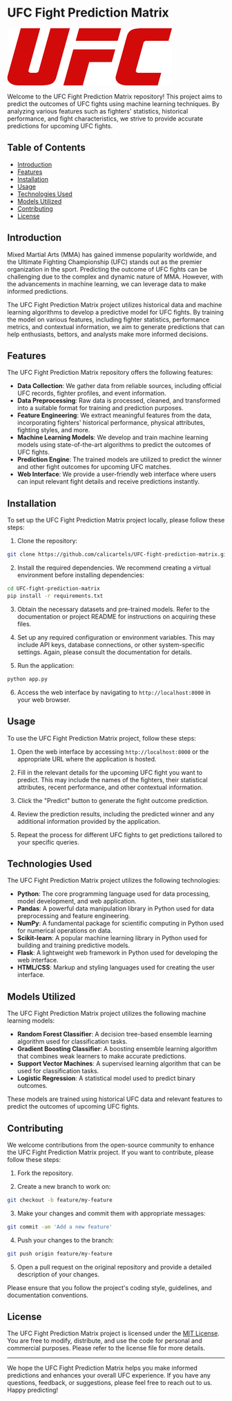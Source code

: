 # UFC Fight Prediction Matrix

![UFC Logo](icon.png)

Welcome to the UFC Fight Prediction Matrix repository! This project aims to predict the outcomes of UFC fights using machine learning techniques. By analyzing various features such as fighters' statistics, historical performance, and fight characteristics, we strive to provide accurate predictions for upcoming UFC fights.

## Table of Contents

- [Introduction](#introduction)
- [Features](#features)
- [Installation](#installation)
- [Usage](#usage)
- [Technologies Used](#technologies-used)
- [Models Utilized](#models-utilized)
- [Contributing](#contributing)
- [License](#license)

## Introduction

Mixed Martial Arts (MMA) has gained immense popularity worldwide, and the Ultimate Fighting Championship (UFC) stands out as the premier organization in the sport. Predicting the outcome of UFC fights can be challenging due to the complex and dynamic nature of MMA. However, with the advancements in machine learning, we can leverage data to make informed predictions.

The UFC Fight Prediction Matrix project utilizes historical data and machine learning algorithms to develop a predictive model for UFC fights. By training the model on various features, including fighter statistics, performance metrics, and contextual information, we aim to generate predictions that can help enthusiasts, bettors, and analysts make more informed decisions.

## Features

The UFC Fight Prediction Matrix repository offers the following features:

- **Data Collection**: We gather data from reliable sources, including official UFC records, fighter profiles, and event information.
- **Data Preprocessing**: Raw data is processed, cleaned, and transformed into a suitable format for training and prediction purposes.
- **Feature Engineering**: We extract meaningful features from the data, incorporating fighters' historical performance, physical attributes, fighting styles, and more.
- **Machine Learning Models**: We develop and train machine learning models using state-of-the-art algorithms to predict the outcomes of UFC fights.
- **Prediction Engine**: The trained models are utilized to predict the winner and other fight outcomes for upcoming UFC matches.
- **Web Interface**: We provide a user-friendly web interface where users can input relevant fight details and receive predictions instantly.

## Installation

To set up the UFC Fight Prediction Matrix project locally, please follow these steps:

1. Clone the repository:

```bash
git clone https://github.com/calicartels/UFC-fight-prediction-matrix.git
```

2. Install the required dependencies. We recommend creating a virtual environment before installing dependencies:

```bash
cd UFC-fight-prediction-matrix
pip install -r requirements.txt
```

3. Obtain the necessary datasets and pre-trained models. Refer to the documentation or project README for instructions on acquiring these files.

4. Set up any required configuration or environment variables. This may include API keys, database connections, or other system-specific settings. Again, please consult the documentation for details.

5. Run the application:

```bash
python app.py
```

6. Access the web interface by navigating to `http://localhost:8000` in your web browser.

## Usage

To use the UFC Fight Prediction Matrix project, follow these steps:

1. Open the web interface by accessing `http://localhost:8000` or the appropriate URL where the application is hosted.

2. Fill in the relevant details for the upcoming UFC fight you want to predict. This may include the names of the fighters, their statistical attributes, recent performance, and other contextual information.

3. Click the "Predict" button to generate the fight outcome prediction.

4. Review the prediction results, including the predicted winner and any additional information provided by the application.

5. Repeat the process for different UFC fights to get predictions tailored to your specific queries.

## Technologies Used

The UFC Fight Prediction Matrix project utilizes the following technologies:

- **Python**: The core programming language used for data processing, model development, and web application.
- **Pandas**: A powerful data manipulation library in Python used for data preprocessing and feature engineering.
- **NumPy**: A fundamental package for scientific computing in Python used for numerical operations on data.
- **Scikit-learn**: A popular machine learning library in Python used for building and training predictive models.
- **Flask**: A lightweight web framework in Python used for developing the web interface.
- **HTML/CSS**: Markup and styling languages used for creating the user interface.

## Models Utilized

The UFC Fight Prediction Matrix project utilizes the following machine learning models:

- **Random Forest Classifier**: A decision tree-based ensemble learning algorithm used for classification tasks.
- **Gradient Boosting Classifier**: A boosting ensemble learning algorithm that combines weak learners to make accurate predictions.
- **Support Vector Machines**: A supervised learning algorithm that can be used for classification tasks.
- **Logistic Regression**: A statistical model used to predict binary outcomes.

These models are trained using historical UFC data and relevant features to predict the outcomes of upcoming UFC fights.

## Contributing

We welcome contributions from the open-source community to enhance the UFC Fight Prediction Matrix project. If you want to contribute, please follow these steps:

1. Fork the repository.

2. Create a new branch to work on:

```bash
git checkout -b feature/my-feature
```

3. Make your changes and commit them with appropriate messages:

```bash
git commit -am 'Add a new feature'
```

4. Push your changes to the branch:

```bash
git push origin feature/my-feature
```

5. Open a pull request on the original repository and provide a detailed description of your changes.

Please ensure that you follow the project's coding style, guidelines, and documentation conventions.

## License

The UFC Fight Prediction Matrix project is licensed under the [MIT License](https://github.com/calicartels/UFC-fight-prediction-matrix/blob/main/LICENSE). You are free to modify, distribute, and use the code for personal and commercial purposes. Please refer to the license file for more details.

---

We hope the UFC Fight Prediction Matrix helps you make informed predictions and enhances your overall UFC experience. If you have any questions, feedback, or suggestions, please feel free to reach out to us. Happy predicting!
